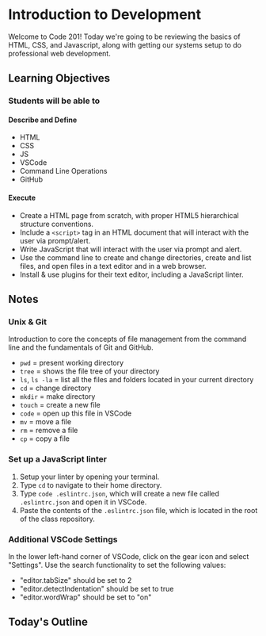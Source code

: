 # Introduction to Development

Welcome to Code 201! Today we're going to be reviewing the basics of HTML, CSS, and Javascript, along with getting our systems setup to do professional web development.

## Learning Objectives

### Students will be able to

#### Describe and Define

- HTML
- CSS
- JS
- VSCode
- Command Line Operations
- GitHub

#### Execute

- Create a HTML page from scratch, with proper HTML5 hierarchical structure conventions.
- Include a `<script>` tag in an HTML document that will interact with the user via prompt/alert.
- Write JavaScript that will interact with the user via prompt and alert.
- Use the command line to create and change directories, create and list files, and open files in a text editor and in a web browser.
- Install & use plugins for their text editor, including a JavaScript linter.

## Notes

### Unix & Git

Introduction to core the concepts of file management from the command line and the fundamentals of Git and GitHub.

- `pwd` = present working directory
- `tree`  = shows the file tree of your directory
- `ls`, `ls -la`  = list all the files and folders located in your current directory
- `cd` = change directory
- `mkdir` = make directory
- `touch` = create a new file
- `code`  = open up this file in VSCode
- `mv` = move a file
- `rm` = remove a file
- `cp`  = copy a file

### Set up a JavaScript linter

1. Setup your linter by opening your terminal.
1. Type `cd` to navigate to their home directory.
1. Type `code .eslintrc.json`, which will create a new file called `.eslintrc.json` and open it in VSCode.
1. Paste the contents of the `.eslintrc.json` file, which is located in the root of the class repository.

### Additional VSCode Settings

In the lower left-hand corner of VSCode, click on the gear icon and select "Settings". Use the search functionality to set the following values:

- "editor.tabSize" should be set to 2
- "editor.detectIndentation" should be set to true
- "editor.wordWrap" should be set to "on"

## Today's Outline

<!-- To Be Completed By Instructor -->
